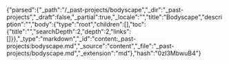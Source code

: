 {"parsed":{"_path":"/_past-projects/bodyscape","_dir":"_past-projects","_draft":false,"_partial":true,"_locale":"","title":"Bodyscape","description":"","body":{"type":"root","children":[],"toc":{"title":"","searchDepth":2,"depth":2,"links":[]}},"_type":"markdown","_id":"content:_past-projects:bodyscape.md","_source":"content","_file":"_past-projects/bodyscape.md","_extension":"md"},"hash":"0zI3MbwuB4"}